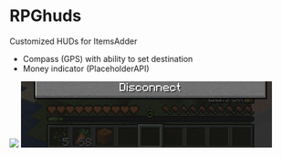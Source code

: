# RPGhuds
Customized HUDs for ItemsAdder

- Compass (GPS) with ability to set destination
- Money indicator (PlaceholderAPI)

![](https://i.imgur.com/9f5Wnk2.gif)
![](./media/underwaterhud.gif)